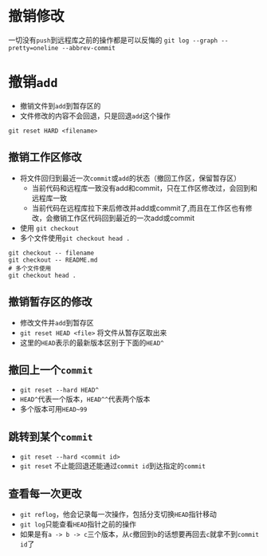 # 撤销修改
一切没有`push`到远程库之前的操作都是可以反悔的
 `git log --graph --pretty=oneline --abbrev-commit`
# 撤销`add`
* 撤销文件到`add`到暂存区的
* 文件修改的内容不会回退，只是回退`add`这个操作
```
git reset HARD <filename>
```

<!-- ## 撤销工作区和暂存区修改
```
git reset --hard 只撤销了工作区
``` -->

## 撤销工作区修改
* 将文件回归到最近一次`commit`或`add`的状态（撤回工作区，保留暂存区）
   * 当前代码和远程库一致没有add和commit，只在工作区修改过，会回到和远程库一致
   * 当前代码在远程库拉下来后修改并add或commit了,而且在工作区也有修改，会撤销工作区代码回到最近的一次add或commit
* 使用 `git checkout`
* 多个文件使用`git checkout head .`
```
git checkout -- filename
git checkout -- README.md
# 多个文件使用
git checkout head .
```

## 撤销暂存区的修改
* 修改文件并`add`到暂存区
* `git reset HEAD <file>` 将文件从暂存区取出来
* 这里的`HEAD`表示的最新版本区别于下面的`HEAD^`

## 撤回上一个`commit`
* `git reset --hard HEAD^`
* `HEAD^`代表一个版本，`HEAD^^`代表两个版本
* 多个版本可用`HEAD~99`

## 跳转到某个`commit`
* `git reset --hard <commit id>`
* `git reset` 不止能回退还能通过`commit id`到达指定的`commit`

## 查看每一次更改
* `git reflog`，他会记录每一次操作，包括分支切换`HEAD`指针移动
* `git log`只能查看`HEAD`指针之前的操作
* 如果是有`a -> b -> c`三个版本，从`c`撤回到`b`的话想要再回去`c`就拿不到`commit id`了